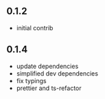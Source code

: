 ## 0.1.2
 
 * initial contrib

## 0.1.4
 
 * update dependencies
 * simplified dev dependencies
 * fix typings
 * prettier and ts-refactor